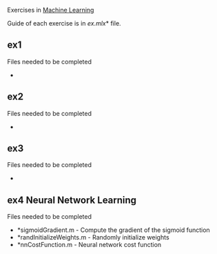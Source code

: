 Exercises in [Machine Learning](https://www.coursera.org/learn/machine-learning-course/home/welcome)

Guide of each exercise  is in **ex*.mlx** file.

## ex1

Files needed to be completed

- 

## ex2

Files needed to be completed

- 

## ex3

Files needed to be completed

- 

## ex4 Neural Network Learning

Files needed to be completed

- *sigmoidGradient.m - Compute the gradient of the sigmoid function
- *randInitializeWeights.m - Randomly initialize weights
- *nnCostFunction.m - Neural network cost function
